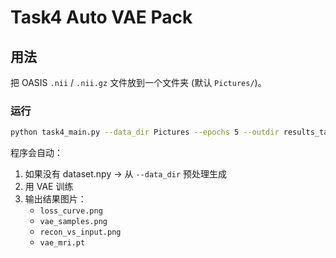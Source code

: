 # Task4 Auto VAE Pack

## 用法
把 OASIS `.nii` / `.nii.gz` 文件放到一个文件夹 (默认 `Pictures/`)。

### 运行
```bash
python task4_main.py --data_dir Pictures --epochs 5 --outdir results_task4
```

程序会自动：
1. 如果没有 dataset.npy → 从 `--data_dir` 预处理生成
2. 用 VAE 训练
3. 输出结果图片：
   - `loss_curve.png`
   - `vae_samples.png`
   - `recon_vs_input.png`
   - `vae_mri.pt`
